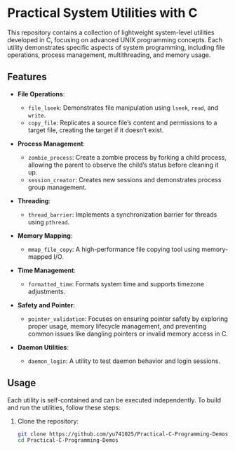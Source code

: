 # Practical System Utilities with C

This repository contains a collection of lightweight system-level utilities developed in C, focusing on advanced UNIX programming concepts. Each utility demonstrates specific aspects of system programming, including file operations, process management, multithreading, and memory usage.

## Features

- **File Operations**:
  - `file_lseek`: Demonstrates file manipulation using `lseek`, `read`, and `write`.
  - `copy_file`: Replicates a source file’s content and permissions to a target file, creating the target if it doesn’t exist.
- **Process Management**:
  - `zombie_process`: Create a zombie process by forking a child process, allowing the parent to observe the child’s status before cleaning it up.
  - `session_creator`: Creates new sessions and demonstrates process group management.

- **Threading**:
  - `thread_barrier`: Implements a synchronization barrier for threads using `pthread`.

- **Memory Mapping**:
  - `mmap_file_copy`: A high-performance file copying tool using memory-mapped I/O.

- **Time Management**:
  - `formatted_time`: Formats system time and supports timezone adjustments.

- **Safety and Pointer**:
  - `pointer_validation`:  Focuses on ensuring pointer safety by exploring proper usage, memory lifecycle management, and preventing common issues like dangling pointers or invalid memory access in C.

- **Daemon Utilities**:
  - `daemon_login`: A utility to test daemon behavior and login sessions.

## Usage

Each utility is self-contained and can be executed independently. To build and run the utilities, follow these steps:

1. Clone the repository:
   ```bash
   git clone https://github.com/yu741025/Practical-C-Programming-Demos.git
   cd Practical-C-Programming-Demos
